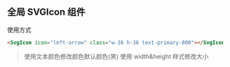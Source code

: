 ## 全局 SVGIcon 组件

使用方式

```html
<SvgIcon icon="left-arrow" class="w-36 h-36 text-primary-800"></SvgIcon>
```

> 使用文本颜色修改颜色默认颜色(黑)
> 使用 width&height 样式修改大小
